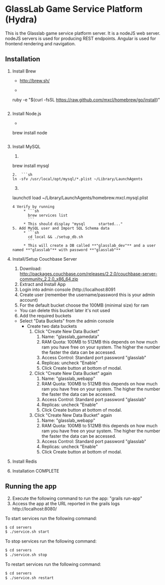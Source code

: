 GlassLab Game Service Platform (Hydra)
========
This is the Glasslab game service platform server.
It is a nodeJS web server. nodeJS servers is used for producing REST endpoints. Angular is used for frontend rendering and navigation.


Installation
------------
1. Install Brew
   * http://brew.sh/
   * ```sh
   ruby -e "$(curl -fsSL https://raw.github.com/mxcl/homebrew/go/install)"
   ```
2. Install Node.js
   *  ```sh
   brew install node
   ```
3. Install MySQL
   1.  ```sh
   brew install mysql
   ```
   2.  ```sh
   ln -sfv /usr/local/opt/mysql/*.plist ~/Library/LaunchAgents
   ```
   3.  ```sh
   launchctl load ~/Library/LaunchAgents/homebrew.mxcl.mysql.plist
   ```
   4 Verify by running
        * ```sh
          brew services list
          ```
        * This should display "mysql      started..."
   5. Add MySQL user and Import SQL Schema data
        * ```sh
          cd local && ./setup_db.sh
          ```
        * This will create a DB called **"glasslab_dev"** and a user named **"glasslab"** with password **"glasslab"**
4. Install/Setup Couchbase Server
   1. Download: http://packages.couchbase.com/releases/2.2.0/couchbase-server-community_2.2.0_x86_64.zip
   2. Extract and Install App
   3. Login into admin console (http://localhost:8091
   4. Create user (remember the username/password this is your admin account)
   5. For the default bucket choose the 100MB (minimal size) for ram
     * You can delete this bucket later it's not used
   6. Add the required buckets
     * Select "Data Buckets" from the admin console
        * Create two data buckets
           1. Click "Create New Data Bucket"
               1. Name: "glasslab_gamedata"
               2. RAM Quota: 100MB to 512MB this depends on how much ram you have free on your system. The higher the number the faster the data can be accessed.
               3. Access Control: Standard port password "glasslab"
               4. Replicas: uncheck "Enable"
               5. Click Create button at bottom of modal.
           2. Click "Create New Data Bucket" again
               1. Name: "glasslab_webapp"
               2. RAM Quota: 100MB to 512MB this depends on how much ram you have free on your system. The higher the number the faster the data can be accessed.
               3. Access Control: Standard port password "glasslab"
               4. Replicas: uncheck "Enable"
               5. Click Create button at bottom of modal.
           3. Click "Create New Data Bucket" again
               1. Name: "glasslab_webapp"
               2. RAM Quota: 100MB to 512MB this depends on how much ram you have free on your system. The higher the number the faster the data can be accessed.
               3. Access Control: Standard port password "glasslab"
               4. Replicas: uncheck "Enable"
               5. Click Create button at bottom of modal.
2. Install Redis

4. Installation COMPLETE

Running the app
---------------
2. Execute the following command to run the app: "grails run-app"
3. Access the app at the URL reported in the grails logs
    http://localhost:8080/

To start services run the following command:
```sh
$ cd servers
$ ./service.sh start
```
To stop services run the following command:
```sh
$ cd servers
$ ./service.sh stop
```
To restart services run the following command:
```sh
$ cd servers
$ ./service.sh restart
```
